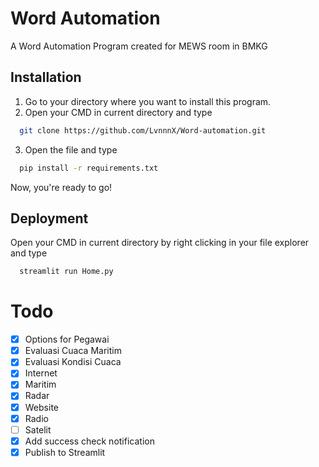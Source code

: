 
# Word Automation
A Word Automation Program created for MEWS room in BMKG
## Installation

1. Go to your directory where you want to install this program.
2. Open your CMD in current directory and type 
```bash
  git clone https://github.com/LvnnnX/Word-automation.git
```
3. Open the file and type
```bash
  pip install -r requirements.txt
```
Now, you're ready to go!
    
## Deployment
Open your CMD in current directory by right clicking in your file explorer and type

```bash
  streamlit run Home.py
```


# Todo
- [x] Options for Pegawai 
- [x] Evaluasi Cuaca Maritim 
- [x] Evaluasi Kondisi Cuaca 
- [x] Internet
- [x] Maritim
- [x] Radar
- [x] Website
- [x] Radio
- [ ] Satelit
- [x] Add success check notification
- [x] Publish to Streamlit